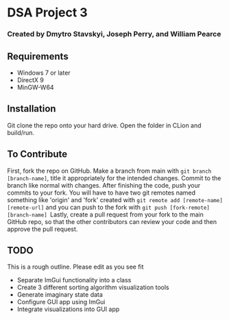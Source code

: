 # DSA Project 3
### Created by Dmytro Stavskyi, Joseph Perry, and William Pearce
## Requirements

 - Windows 7 or later
 - DirectX 9
 - MinGW-W64

## Installation
Git clone the repo onto your hard drive. Open the folder in CLion and build/run.

## To Contribute
First, fork the repo on GitHub. Make a branch from main with `git branch [branch-name]`, title it appropriately for the intended changes. Commit to the branch like normal with changes. After finishing the code, push your commits to your fork. You will have to have two git remotes named something like 'origin' and 'fork' created with `git remote add [remote-name] [remote-url]` and you can push to the fork with `git push [fork-remote] [branch-name] `Lastly, create a pull request from your fork to the main GitHub repo, so that the other contributors can review your code and then approve the pull request.

## TODO
This is a rough outline. Please edit as you see fit
- Separate ImGui functionality into a class
- Create 3 different sorting algorithm visualization tools
- Generate imaginary state data
- Configure GUI app using ImGui
- Integrate visualizations into GUI app
